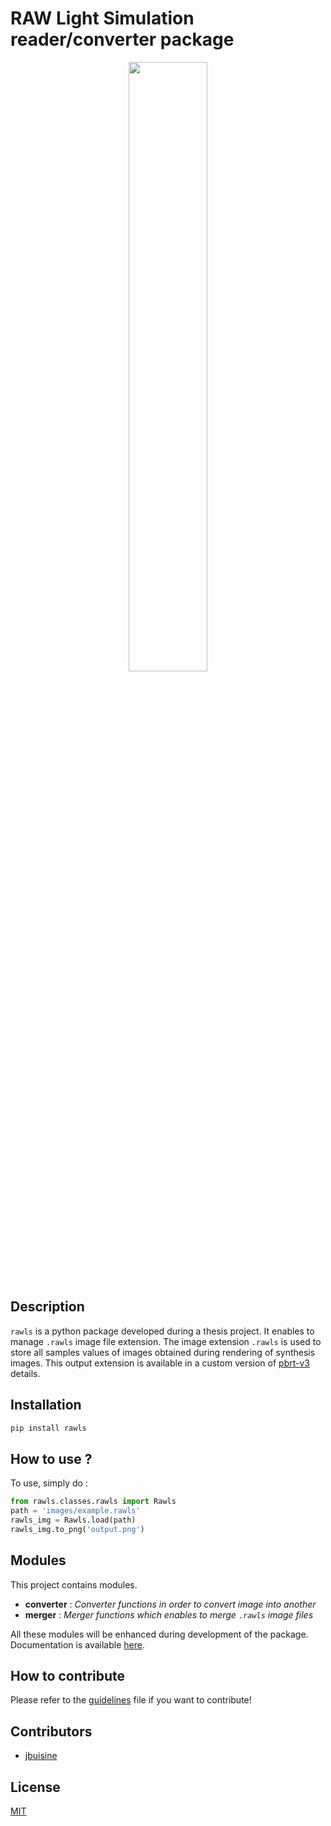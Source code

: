 RAW Light Simulation reader/converter package
=============================================

<p align="center">
    <img src="https://github.com/prise-3d/rawls/blob/master/rawls_logo.png" width="50%">
</p>

Description
-----------

`rawls` is a python package developed during a thesis project. It enables to manage `.rawls` image file extension. The image extension `.rawls` is used to store all samples values of images obtained during rendering of synthesis images. This output extension is available in a custom version of [pbrt-v3](https://github.com/prise-3d/pbrt-v3) details.

Installation
------------

```bash
pip install rawls
```

How to use ?
------------

To use, simply do :

```python
from rawls.classes.rawls import Rawls
path = 'images/example.rawls'
rawls_img = Rawls.load(path)
rawls_img.to_png('output.png')
```

Modules
-------

This project contains modules.

- **converter** : *Converter functions in order to convert image into another*
- **merger** : *Merger functions which enables to merge `.rawls` image files*

All these modules will be enhanced during development of the package. Documentation is available [here](https://prise-3d.github.io/rawls/).

How to contribute
-----------------

Please refer to the [guidelines](CONTRIBUTING.md) file if you want to contribute!

## Contributors

* [jbuisine](https://github.com/jbuisine)

## License

[MIT](LICENSE)
